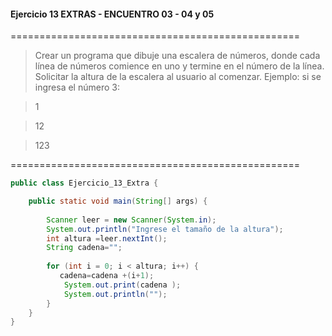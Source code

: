 #### Ejercicio 13 EXTRAS - ENCUENTRO 03 - 04 y 05
==================================================
> Crear un programa que dibuje una escalera de números, donde cada línea de números comience en uno y termine en el número de la línea. Solicitar la altura de la escalera al usuario al comenzar. Ejemplo: si se ingresa el número 3: 

> 1

> 12

> 123


==================================================
```java
public class Ejercicio_13_Extra {

    public static void main(String[] args) {
       
        Scanner leer = new Scanner(System.in);
        System.out.println("Ingrese el tamaño de la altura");
        int altura =leer.nextInt();
        String cadena="";
        
        for (int i = 0; i < altura; i++) {
           cadena=cadena +(i+1);
            System.out.print(cadena );
            System.out.println("");
        }
    }
}
```
